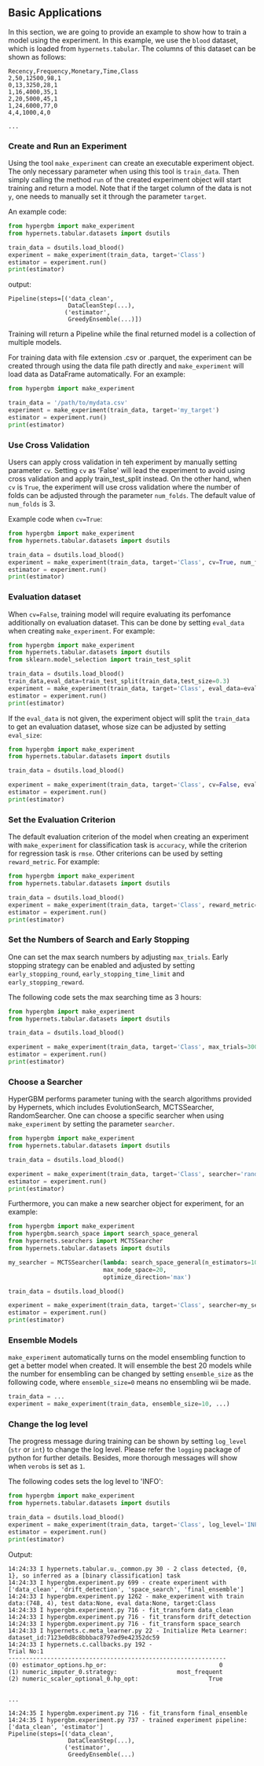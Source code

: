 ## Basic Applications

In this section, we are going to provide an example to show how to train a model using the experiment. In this example, we use the `blood` dataset, which is loaded from `hypernets.tabular`. The columns of this dataset can be shown as follows:
```text
Recency,Frequency,Monetary,Time,Class
2,50,12500,98,1
0,13,3250,28,1
1,16,4000,35,1
2,20,5000,45,1
1,24,6000,77,0
4,4,1000,4,0

...

```


### Create and Run an Experiment
Using the tool `make_experiment` can create an executable experiment object. The only necessary parameter when using this tool is `train_data`. Then simply calling the method `run` of the created experiment object will start training and return a model. Note that if the target column of the data is not `y`, one needs to manually set it through the parameter `target`.

An example code:
```python
from hypergbm import make_experiment
from hypernets.tabular.datasets import dsutils

train_data = dsutils.load_blood()
experiment = make_experiment(train_data, target='Class')
estimator = experiment.run()
print(estimator)

```

output:
```
Pipeline(steps=[('data_clean',
                 DataCleanStep(...),
                ('estimator',
                 GreedyEnsemble(...)])

```
Training will return a Pipeline while the final returned model is a collection of multiple models.



For training data with file extension .csv or .parquet, the experiment can be created through using the data file path directly and `make_experiment` will load data as DataFrame automatically. For an example:

```python
from hypergbm import make_experiment

train_data = '/path/to/mydata.csv'
experiment = make_experiment(train_data, target='my_target')
estimator = experiment.run()
print(estimator)

```  



### Use Cross Validation

Users can apply cross validation in teh experiment by manually setting parameter `cv`. Setting `cv` as 'False' will lead the experiment to avoid using cross validation and apply train_test_split instead. On the other hand, when `cv` is `True`, the experiment will use cross validation where the number of folds can be adjusted through the parameter `num_folds`. The default value of `num_folds` is 3.


Example code when `cv=True`:
```python
from hypergbm import make_experiment
from hypernets.tabular.datasets import dsutils

train_data = dsutils.load_blood()
experiment = make_experiment(train_data, target='Class', cv=True, num_folds=5)
estimator = experiment.run()
print(estimator)

```

### Evaluation dataset

When `cv=False`, training model will require evaluating its perfomance additionally on evaluation dataset. This can be done by setting `eval_data` when creating `make_experiment`. For example:

```python
from hypergbm import make_experiment
from hypernets.tabular.datasets import dsutils
from sklearn.model_selection import train_test_split

train_data = dsutils.load_blood()
train_data,eval_data=train_test_split(train_data,test_size=0.3)
experiment = make_experiment(train_data, target='Class', eval_data=eval_data, cv=False)
estimator = experiment.run()
print(estimator)

```

If the `eval_data` is not given, the experiment object will split the `train_data` to get an evaluation dataset, whose size can be adjusted by setting `eval_size`:

```python
from hypergbm import make_experiment
from hypernets.tabular.datasets import dsutils

train_data = dsutils.load_blood()

experiment = make_experiment(train_data, target='Class', cv=False, eval_size=0.2)
estimator = experiment.run()
print(estimator)

```



### Set the Evaluation Criterion

The default evaluation criterion of the model when creating an experiment with `make_experiment` for classification task is `accuracy`, while the criterion for regression task is `rmse`. Other criterions can be used by setting `reward_metric`. For example:

```python
from hypergbm import make_experiment
from hypernets.tabular.datasets import dsutils

train_data = dsutils.load_blood()
experiment = make_experiment(train_data, target='Class', reward_metric='auc')
estimator = experiment.run()
print(estimator)

```



### Set the Numbers of Search and Early Stopping

One can set the max search numbers by adjusting `max_trials`. Early stopping strategy can be enabled and adjusted by setting `early_stopping_round`, `early_stopping_time_limit` and `early_stopping_reward`.

The following code sets the max searching time as 3 hours:
```python
from hypergbm import make_experiment
from hypernets.tabular.datasets import dsutils

train_data = dsutils.load_blood()

experiment = make_experiment(train_data, target='Class', max_trials=300, early_stopping_time_limit=3600 * 3)
estimator = experiment.run()
print(estimator)

```


### Choose a Searcher

HyperGBM performs parameter tuning with the search algorithms provided by Hypernets, which includes EvolutionSearch, MCTSSearcher, RandomSearcher. One can choose a specific searcher when using `make_experiment` by setting the parameter `searcher`.

```python
from hypergbm import make_experiment
from hypernets.tabular.datasets import dsutils

train_data = dsutils.load_blood()

experiment = make_experiment(train_data, target='Class', searcher='random')
estimator = experiment.run()
print(estimator)

```


Furthermore, you can make a new searcher object for experiment, for an example:

```python
from hypergbm import make_experiment
from hypergbm.search_space import search_space_general
from hypernets.searchers import MCTSSearcher
from hypernets.tabular.datasets import dsutils

my_searcher = MCTSSearcher(lambda: search_space_general(n_estimators=100),
                           max_node_space=20,
                           optimize_direction='max')

train_data = dsutils.load_blood()

experiment = make_experiment(train_data, target='Class', searcher=my_searcher)
estimator = experiment.run()
print(estimator)

```


### Ensemble Models

`make_experiment` automatically turns on the model ensembling function to get a better model when created. It will ensemble the best 20 models while the number for ensembling can be changed by setting `ensemble_size` as the following code, where `ensemble_size=0` means no ensembling wii be made.

```python
train_data = ...
experiment = make_experiment(train_data, ensemble_size=10, ...)

```



### Change the log level

The progress message during training can be shown by setting `log_level` (`str` or `int`) to change the log level. Please refer the `logging` package of python for further details. Besides, more thorough messages will show  when `verobs` is set as `1`.

The following codes sets the log level to 'INFO':
```python
from hypergbm import make_experiment
from hypernets.tabular.datasets import dsutils

train_data = dsutils.load_blood()
experiment = make_experiment(train_data, target='Class', log_level='INFO', verbose=1)
estimator = experiment.run()
print(estimator)

```

Output:
```console
14:24:33 I hypernets.tabular.u._common.py 30 - 2 class detected, {0, 1}, so inferred as a [binary classification] task
14:24:33 I hypergbm.experiment.py 699 - create experiment with ['data_clean', 'drift_detection', 'space_search', 'final_ensemble']
14:24:33 I hypergbm.experiment.py 1262 - make_experiment with train data:(748, 4), test data:None, eval data:None, target:Class
14:24:33 I hypergbm.experiment.py 716 - fit_transform data_clean
14:24:33 I hypergbm.experiment.py 716 - fit_transform drift_detection
14:24:33 I hypergbm.experiment.py 716 - fit_transform space_search
14:24:33 I hypernets.c.meta_learner.py 22 - Initialize Meta Learner: dataset_id:7123e0d8c8bbbac8797ed9e42352dc59
14:24:33 I hypernets.c.callbacks.py 192 - 
Trial No:1
--------------------------------------------------------------
(0) estimator_options.hp_or:                                0
(1) numeric_imputer_0.strategy:                 most_frequent
(2) numeric_scaler_optional_0.hp_opt:                    True


...

14:24:35 I hypergbm.experiment.py 716 - fit_transform final_ensemble
14:24:35 I hypergbm.experiment.py 737 - trained experiment pipeline: ['data_clean', 'estimator']
Pipeline(steps=[('data_clean',
                 DataCleanStep(...),
                ('estimator',
                 GreedyEnsemble(...)
```

